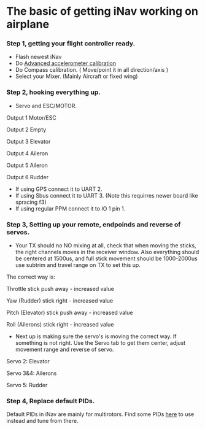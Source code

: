 # The basic of getting iNav working on airplane

### Step 1, getting your flight controller ready.

* Flash newest iNav
* Do [Advanced accelerometer calibration](https://github.com/iNavFlight/inav/wiki/Advanced-accelerometer-calibration)
* Do Compass calibration. ( Move/point it in all direction/axis )
* Select your Mixer. (Mainly Aircraft or fixed wing)

### Step 2, hooking everything up.

* Servo and ESC/MOTOR. 

Output 1 Motor/ESC

Output 2 Empty

Output 3 Elevator

Output 4 Aileron

Output 5 Aileron

Output 6 Rudder

* If using GPS connect it to UART 2.
* If using Sbus connect it to UART 3. (Note this requirres newer board like spracing f3)
* If using regular PPM connect it to IO 1 pin 1.

### Step 3, Setting up your remote, endpoinds and reverse of servos.

* Your TX should no NO mixing at all, check that when moving the sticks, the right channels moves in the receiver window. Also everything should be centered at 1500us, and full stick movement should be 1000-2000us use subtrim and travel range on TX to set this up. 

The correct way is:

Throttle stick push away - increased value

Yaw (Rudder) stick right - increased value

Pitch (Elevator) stick push away - increased value

Roll (Ailerons) stick right - increased value

* Next up is making sure the servo's is moving the correct way. If something is not right. Use the Servo tab to get them center, adjust movement range and reverse of servo.

Servo 2: Elevator

Servo 3&4: Ailerons

Servo 5: Rudder

### Step 4, Replace default PIDs.

Default PIDs in iNav are mainly for multirotors. Find some PIDs [here](https://github.com/iNavFlight/inav/wiki/Tested-PID-values-on-different-types-of-aircrafts#fixed-wing) to use instead and tune from there.